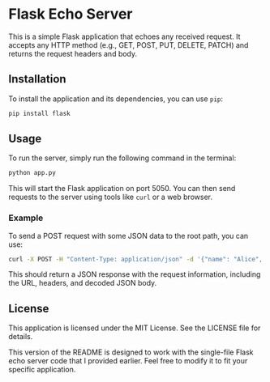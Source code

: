 # Flask Echo Server

This is a simple Flask application that echoes any received request. It accepts any HTTP method (e.g., GET, POST, PUT, DELETE, PATCH) and returns the request headers and body.

## Installation

To install the application and its dependencies, you can use `pip`:

```sh
pip install flask
```

## Usage

To run the server, simply run the following command in the terminal:
```sh
python app.py
```

This will start the Flask application on port 5050. You can then send requests to the server using tools like `curl` or a web browser.

### Example

To send a POST request with some JSON data to the root path, you can use:

```sh
curl -X POST -H "Content-Type: application/json" -d '{"name": "Alice", "age": 30}' http://localhost:5050/
```

This should return a JSON response with the request information, including the URL, headers, and decoded JSON body.

## License
This application is licensed under the MIT License. See the LICENSE file for details.


This version of the README is designed to work with the single-file Flask echo server code that I provided earlier. Feel free to modify it to fit your specific application.